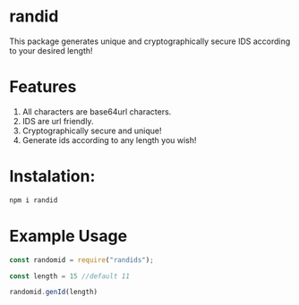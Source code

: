 # randid

This package generates unique and cryptographically secure IDS according to your desired length!

# Features

1. All characters are base64url characters.
2. IDS are url friendly.
3. Cryptographically secure and unique!
4. Generate ids according to any length you wish!

# Instalation: 

```bash
npm i randid
```

# Example Usage

```javascript
const randomid = require("randids");

const length = 15 //default 11

randomid.genId(length)
```